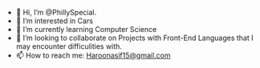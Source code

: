 - 👋 Hi, I’m @PhillySpecial.
- 👀 I’m interested in Cars
- 🌱 I’m currently learning Computer Science
- 💞️ I’m looking to collaborate on Projects with Front-End Languages that I may encounter difficulities with.
- 📫 How to reach me: Haroonasif15@gmail.com

<!---
NAMiatas101/NAMiatas101 is a ✨ special ✨ repository because its `README.md` (this file) appears on your GitHub profile.
You can click the Preview link to take a look at your changes.
--->
